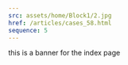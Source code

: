 ```yaml
---
src: assets/home/Block1/2.jpg
href: /articles/cases_58.html
sequence: 5
---
```


this is a banner for the index page